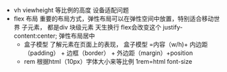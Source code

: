  - vh viewheight 等比例的高度
  设备适配问题
  - flex 布局 重要的布局方式，弹性布局可以在弹性空间中放置，特别适合移动世界
   子元素， 都是div  块级元素 天生换行  flex会改变这个
   justify-content:center; 弹性布局居中
    - 盒子模型
    了解元素在页面上的表现，
    盒子模型 =内容（w/h)+ 内边距 （padding） + 边框（border） + 外边距（margin）+position
    - rem  根据html（10px）字体大小来等比例
    1rem=html font-size